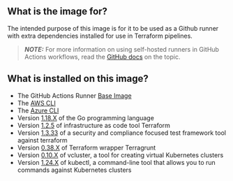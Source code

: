 ## What is the image for?
The intended purpose of this image is for it to be used as a Github runner with extra dependencies installed for use in Terraform pipelines. 

> **_NOTE:_** For more information on using self-hosted runners in GitHub Actions workflows, read the [GitHub docs](https://docs.github.com/en/actions/hosting-your-own-runners/about-self-hosted-runners) on the topic.

## What is installed on this image?
- The GitHub Actions Runner [Base Image](https://hub.docker.com/r/summerwind/actions-runner/tags) 
- The [AWS CLI](https://aws.amazon.com/cli/)
- The [Azure CLI](https://packages.microsoft.com/repos/azure-cli/)
- Version [1.18.X](https://dl.google.com/go/go1.18.src.tar.gz) of the Go programming language
- Version [1.2.5](https://releases.hashicorp.com/terraform/1.2.5/) of infrastructure as code tool Terraform
- Version [1.3.33](https://terraform-compliance.com/) of a security and compliance focused test framework tool against terraform 
- Version [0.38.X](https://github.com/gruntwork-io/terragrunt/releases/download/v0.38.4/terragrunt_linux_amd64) of Terraform wrapper Terragrunt 
- Version [0.10.X](https://github.com/loft-sh/vcluster/releases/download/v0.10.2/vcluster-linux-amd64) of vcluster, a tool for creating virtual Kubernetes clusters
- Version [1.24.X](https://storage.googleapis.com/kubernetes-release/release/v1.24.0/bin/linux/amd64/kubectl) of kubectl, a command-line tool that allows you to run commands against Kubernetes clusters
